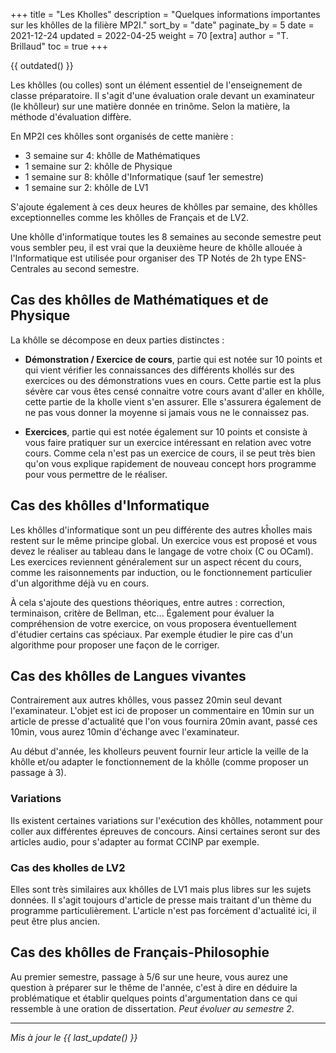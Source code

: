 +++
title = "Les Kholles"
description = "Quelques informations importantes sur les khôlles de la filière MP2I."
sort_by = "date"
paginate_by = 5
date = 2021-12-24
updated = 2022-04-25
weight = 70
[extra]
author = "T. Brillaud"
toc = true
+++

{{ outdated() }}

Les khôlles (ou colles) sont un élément essentiel de l'enseignement de classe préparatoire. Il s'agit d'une évaluation orale devant un examinateur (le khôlleur) sur une matière donnée en trinôme. Selon la matière, la méthode d'évaluation diffère.

En MP2I ces khôlles sont organisés de cette manière :
* 3 semaine sur 4: khôlle de Mathématiques
* 1 semaine sur 2: khôlle de Physique
* 1 semaine sur 8: khôlle d'Informatique (sauf 1er semestre)
* 1 semaine sur 2: khôlle de LV1

S'ajoute également à ces deux heures de khôlles par semaine, des khôlles exceptionnelles comme les khôlles de Français et de LV2.

Une khôlle d'informatique toutes les 8 semaines au seconde semestre peut vous sembler peu, il est vrai que la deuxième heure de khôlle allouée à l'Informatique est utilisée pour organiser des TP Notés de 2h type ENS-Centrales au second semestre.

## Cas des khôlles de Mathématiques et de Physique

La khôlle se décompose en deux parties distinctes :
* **Démonstration / Exercice de cours**, partie qui est notée sur 10 points et qui vient vérifier les connaissances des différents khollés sur des exercices ou des démonstrations vues en cours. Cette partie est la plus sévère car vous êtes censé connaitre votre cours avant d'aller en khôlle, cette partie de la kholle vient s'en assurer. Elle s'assurera également de ne pas vous donner la moyenne si jamais vous ne le connaissez pas.

* **Exercices**, partie qui est notée également sur 10 points et consiste à vous faire pratiquer sur un exercice intéressant en relation avec votre cours. Comme cela n'est pas un exercice de cours, il se peut très bien qu'on vous explique rapidement de nouveau concept hors programme pour vous permettre de le réaliser.

## Cas des khôlles d'Informatique

Les khôlles d'informatique sont un peu différente des autres kĥolles mais restent sur le même principe global. Un exercice vous est proposé et vous devez le réaliser au tableau dans le langage de votre choix (C ou OCaml). Les exercices reviennent généralement sur un aspect récent du cours, comme les raisonnements par induction, ou le fonctionnement particulier d'un algorithme déjà vu en cours.

À cela s'ajoute des questions théoriques, entre autres : correction, terminaison, critère de Bellman, etc...
Également pour évaluer la compréhension de votre exercice, on vous proposera éventuellement d'étudier certains cas spéciaux. Par exemple étudier le pire cas d'un algorithme pour proposer une façon de le corriger.

## Cas des khôlles de Langues vivantes

Contrairement aux autres khôlles, vous passez 20min seul devant l'examinateur. L'objet est ici de proposer un commentaire en 10min sur un article de presse d'actualité que l'on vous fournira 20min avant, passé ces 10min, vous aurez 10min d'échange avec l'examinateur.

Au début d'année, les kholleurs peuvent fournir leur article la veille de la khôlle et/ou adapter le fonctionnement de la khôlle (comme proposer un passage à 3).

### Variations

Ils existent certaines variations sur l'exécution des khôlles, notamment pour coller aux différentes épreuves de concours. Ainsi certaines seront sur des articles audio, pour s'adapter au format CCINP par exemple.

### Cas des kholles de LV2

Elles sont très similaires aux khôlles de LV1 mais plus libres sur les sujets données. Il s'agit toujours d'article de presse mais traitant d'un thème du programme particulièrement. L'article n'est pas forcément d'actualité ici, il peut être plus ancien.

## Cas des khôlles de Français-Philosophie

Au premier semestre, passage à 5/6 sur une heure, vous aurez une question à préparer sur le thême de l'année, c'est à dire en déduire la problématique et établir quelques points d'argumentation dans ce qui ressemble à une oration de dissertation. *Peut évoluer au semestre 2*.

* * *

*Mis à jour le {{ last_update() }}*